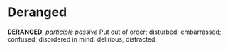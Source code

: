 # Deranged

**DERANGED**, _participle passive_ Put out of order; disturbed; embarrassed; confused; disordered in mind; delirious; distracted.